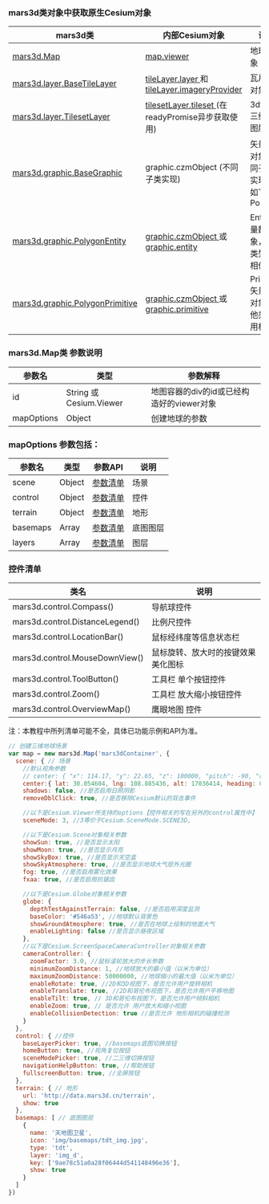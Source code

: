 ### mars3d类对象中获取原生Cesium对象

| mars3d类                                                     | 内部Cesium对象                                               | 说明                                           |
| ------------------------------------------------------------ | ------------------------------------------------------------ | ---------------------------------------------- |
| [mars3d.Map](http://mars3d.cn/api/Map.html#viewer)           | [map.viewer](http://mars3d.cn/api/cesium/Viewer.html)        | 地球主对象                                     |
| [mars3d.layer.BaseTileLayer](http://mars3d.cn/api/BaseTileLayer.html#layer) | [tileLayer.layer ](http://mars3d.cn/api/cesium/ImageryLayer.html)和 [tileLayer.imageryProvider](http://mars3d.cn/api/cesium/ImageryProvider.html) | 瓦片图层对象                                   |
| [mars3d.layer.TilesetLayer](http://mars3d.cn/api/TilesetLayer.html#tileset) | [tilesetLayer.tileset ](http://mars3d.cn/api/cesium/Cesium3DTileset.html)(在readyPromise异步获取使用) | 3dtiles三维模型图层                            |
| [mars3d.graphic.BaseGraphic](http://mars3d.cn/api/BaseGraphic.html#czmObject) | graphic.czmObject (不同子类实现)                             | 矢量数据对象，不同子类中实现，比如下面 Polygon |
| [mars3d.graphic.PolygonEntity](http://mars3d.cn/api/PolygonEntity.html#entity) | [graphic.czmObject ](http://mars3d.cn/api/cesium/Entity.html)或 [graphic.entity](http://mars3d.cn/api/cesium/Entity.html) | Entity矢量数据对象，其他类型使用相似           |
| [mars3d.graphic.PolygonPrimitive](http://mars3d.cn/api/PolygonPrimitive.html#primitive) | [graphic.czmObject ](http://mars3d.cn/api/cesium/Primitive.html)或 [graphic.primitive](http://mars3d.cn/api/cesium/Primitive.html) | Primitive矢量数据对象，其他类型使用相似        |



### mars3d.Map类 参数说明

| 参数名     | 类型                    | 参数解释                                  |
| ---------- | ----------------------- | ----------------------------------------- |
| id         | String 或 Cesium.Viewer | 地图容器的div的id或已经构造好的viewer对象 |
| mapOptions | Object                  | 创建地球的参数                            |

### mapOptions 参数包括：

| 参数名   | 类型   | 参数API                                                      | 说明     |
| -------- | ------ | ------------------------------------------------------------ | -------- |
| scene    | Object | [参数清单](http://mars3d.cn/api/Map.html#.sceneOptions) | 场景     |
| control  | Object | [参数清单](http://mars3d.cn/api/Map.html#.controlOptions) | 控件     |
| terrain  | Object | [参数清单](http://mars3d.cn/api/Map.html#.terrainOptions) | 地形     |
| basemaps | Array  | [参数清单](http://mars3d.cn/api/Map.html#.basemapOptions) | 底图图层 |
| layers   | Array  | [参数清单](http://mars3d.cn/api/Map.html#.layerOptionsmap) | 图层     |

### 控件清单

| 类名                            | 说明                               |
| ------------------------------- | ---------------------------------- |
| mars3d.control.Compass()        | 导航球控件                         |
| mars3d.control.DistanceLegend() | 比例尺控件                         |
| mars3d.control.LocationBar()    | 鼠标经纬度等信息状态栏             |
| mars3d.control.MouseDownView()  | 鼠标旋转、放大时的按键效果美化图标 |
| mars3d.control.ToolButton()     | 工具栏 单个按钮控件                |
| mars3d.control.Zoom()           | 工具栏 放大缩小按钮控件            |
| mars3d.control.OverviewMap()    | 鹰眼地图 控件                      |

注：本教程中所列清单可能不全，具体已功能示例和API为准。


```js
// 创建三维地球场景
var map = new mars3d.Map('mars3dContainer', {
  scene: { // 场景
    //默认视角参数
    // center: { "x": 114.17, "y": 22.65, "z": 100000, "pitch": -90, "roll": 0},
    center:{ lat: 30.054604, lng: 108.885436, alt: 17036414, heading: 0, pitch: -90 },
    shadows: false, //是否启用日照阴影
    removeDblClick: true, //是否移除Cesium默认的双击事件

    //以下是Cesium.Viewer所支持的options【控件相关的写在另外的control属性中】
    sceneMode: 3, //3等价于Cesium.SceneMode.SCENE3D,

    //以下是Cesium.Scene对象相关参数
    showSun: true, //是否显示太阳
    showMoon: true, //是否显示月亮
    showSkyBox: true, //是否显示天空盒
    showSkyAtmosphere: true, //是否显示地球大气层外光圈
    fog: true, //是否启用雾化效果
    fxaa: true, //是否启用抗锯齿

    //以下是Cesium.Globe对象相关参数
    globe: {
      depthTestAgainstTerrain: false, //是否启用深度监测
      baseColor: '#546a53', //地球默认背景色
      showGroundAtmosphere: true, //是否在地球上绘制的地面大气
      enableLighting: false //是否显示昼夜区域
    },
    //以下是Cesium.ScreenSpaceCameraController对象相关参数
    cameraController: {
      zoomFactor: 3.0, //鼠标滚轮放大的步长参数
      minimumZoomDistance: 1, //地球放大的最小值（以米为单位）
      maximumZoomDistance: 50000000, //地球缩小的最大值（以米为单位）
      enableRotate: true, //2D和3D视图下，是否允许用户旋转相机
      enableTranslate: true, //2D和哥伦布视图下，是否允许用户平移地图
      enableTilt: true, // 3D和哥伦布视图下，是否允许用户倾斜相机
      enableZoom: true, // 是否允许 用户放大和缩小视图
      enableCollisionDetection: true //是否允许 地形相机的碰撞检测
    }
  },
  control: { //控件
    baseLayerPicker: true, //basemaps底图切换按钮
    homeButton: true, //视角复位按钮
    sceneModePicker: true, //二三维切换按钮
    navigationHelpButton: true, //帮助按钮
    fullscreenButton: true, //全屏按钮 
  },
  terrain: { // 地形
    url: 'http://data.mars3d.cn/terrain',
    show: true
  },
  basemaps: [ // 底图图层
    {
      name: '天地图卫星',
      icon: 'img/basemaps/tdt_img.jpg',
      type: 'tdt',
      layer: 'img_d',
      key: ['9ae78c51a0a28f06444d541148496e36'],
      show: true
    }
  ]
})
```